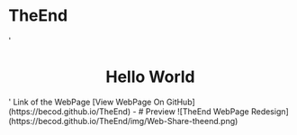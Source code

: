# TheEnd
'
<h1 style='text-align: center;'>Hello World</h1>
'
Link of the WebPage [View WebPage On GitHub](https://becod.github.io/TheEnd)
-
# Preview
![TheEnd WebPage Redesign](https://becod.github.io/TheEnd/img/Web-Share-theend.png)
